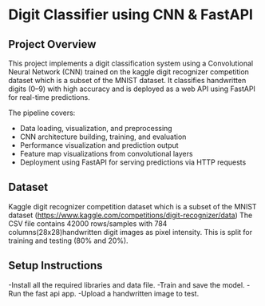 # Digit Classifier using CNN & FastAPI

##  Project Overview
This project implements a digit classification system using a Convolutional Neural Network (CNN) trained on the kaggle digit recognizer competition dataset which is a subset of the MNIST dataset. It classifies handwritten digits (0–9) with high accuracy and is deployed as a web API using FastAPI for real-time predictions.

The pipeline covers:

- Data loading, visualization, and preprocessing
- CNN architecture building, training, and evaluation
- Performance visualization and prediction output
- Feature map visualizations from convolutional layers
- Deployment using FastAPI for serving predictions via HTTP requests

## Dataset
Kaggle digit recognizer competition dataset which is a subset of the MNIST dataset (https://www.kaggle.com/competitions/digit-recognizer/data)
The CSV file contains 42000 rows/samples with 784 columns(28x28)handwritten digit images as pixel intensity.
This is split for training and testing (80% and 20%).

## Setup Instructions
-Install all the required libraries and data file.
-Train and save the model.
-Run the fast api app.
-Upload a handwritten image to test.
 
